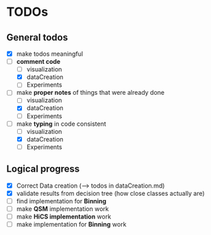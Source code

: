 # TODOs

## General todos

* [x] make todos meaningful
* [ ] __comment code__
  * [ ] visualization
  * [x] dataCreation
  * [ ] Experiments
* [ ] make __proper notes__ of things that were already done
  * [ ] visualization
  * [x] dataCreation
  * [ ] Experiments
* [ ] make __typing__ in code consistent
  * [ ] visualization
  * [x] dataCreation
  * [ ] Experiments

## Logical progress
* [x] Correct Data creation (--> todos in dataCreation.md)
* [x] validate results from decision tree (how close classes actually are)
* [ ] find implementation for __Binning__
* [ ] make __QSM__ implementation work
* [ ] make __HiCS implementation__ work
* [ ] make implementation for __Binning__ work
